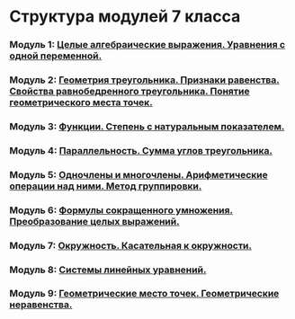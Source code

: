 # Структура модулей 7 класса

### Модуль 1: [Целые алгебраические выражения. Уравнения с одной переменной.](./module-1/module-structure.md)

### Модуль 2: [Геометрия треугольника. Признаки равенства. Свойства равнобедренного треугольника. Понятие геометрического места точек.](./module-2/module-structure.md)

### Модуль 3: [Функции. Степень с натуральным показателем.](./module-3/module-structure.md)

### Модуль 4: [Параллельность. Сумма углов треугольника.](./module-4/module-structure.md)

### Модуль 5: [Одночлены и многочлены. Арифметические операции над ними. Метод группировки.](./module-5/module-structure.md)

### Модуль 6: [Формулы сокращенного умножения. Преобразование целых выражений.](./module-6/module-structure.md)

### Модуль 7: [Окружность. Касательная к окружности.](./module-7/module-structure.md)

### Модуль 8: [Системы линейных уравнений.](./module-8/module-structure.md)

### Модуль 9: [Геометрические место точек. Геометрические неравенства.](./module-9/module-structure.md)
